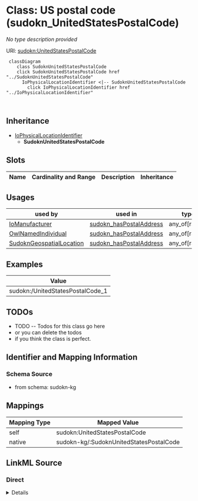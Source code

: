 

# Class: US postal code (sudokn_UnitedStatesPostalCode)


_No type description provided_





URI: [sudokn:UnitedStatesPostalCode](http://asu.edu/semantics/SUDOKN/UnitedStatesPostalCode)






```mermaid
 classDiagram
    class SudoknUnitedStatesPostalCode
    click SudoknUnitedStatesPostalCode href "../SudoknUnitedStatesPostalCode"
      IoPhysicalLocationIdentifier <|-- SudoknUnitedStatesPostalCode
        click IoPhysicalLocationIdentifier href "../IoPhysicalLocationIdentifier"
      
      
```





## Inheritance
* [IoPhysicalLocationIdentifier](../classes/IoPhysicalLocationIdentifier.md)
    * **SudoknUnitedStatesPostalCode**



## Slots

| Name | Cardinality and Range | Description | Inheritance |
| ---  | --- | --- | --- |





## Usages

| used by | used in | type | used |
| ---  | --- | --- | --- |
| [IoManufacturer](../classes/IoManufacturer.md) | [sudokn_hasPostalAddress](../slots/sudokn_hasPostalAddress.md) | any_of[range] | [SudoknUnitedStatesPostalCode](../classes/SudoknUnitedStatesPostalCode.md) |
| [OwlNamedIndividual](../classes/OwlNamedIndividual.md) | [sudokn_hasPostalAddress](../slots/sudokn_hasPostalAddress.md) | any_of[range] | [SudoknUnitedStatesPostalCode](../classes/SudoknUnitedStatesPostalCode.md) |
| [SudoknGeospatialLocation](../classes/SudoknGeospatialLocation.md) | [sudokn_hasPostalAddress](../slots/sudokn_hasPostalAddress.md) | any_of[range] | [SudoknUnitedStatesPostalCode](../classes/SudoknUnitedStatesPostalCode.md) |







## Examples

| Value |
| --- |
| sudokn:/UnitedStatesPostalCode_1 |

## TODOs

* TODO -- Todos for this class go here
* or you can delete the todos
* if you think the class is perfect.

## Identifier and Mapping Information







### Schema Source


* from schema: sudokn-kg




## Mappings

| Mapping Type | Mapped Value |
| ---  | ---  |
| self | sudokn:UnitedStatesPostalCode |
| native | sudokn-kg/:SudoknUnitedStatesPostalCode |







## LinkML Source

<!-- TODO: investigate https://stackoverflow.com/questions/37606292/how-to-create-tabbed-code-blocks-in-mkdocs-or-sphinx -->

### Direct

<details>
```yaml
name: sudokn_UnitedStatesPostalCode
description: No type description provided
title: US postal code
todos:
- TODO -- Todos for this class go here
- or you can delete the todos
- if you think the class is perfect.
notes:
- Class with 1 occurences.
examples:
- value: sudokn:/UnitedStatesPostalCode_1
from_schema: sudokn-kg
rank: 1000
is_a: io_PhysicalLocationIdentifier
class_uri: sudokn:UnitedStatesPostalCode

```
</details>

### Induced

<details>
```yaml
name: sudokn_UnitedStatesPostalCode
description: No type description provided
title: US postal code
todos:
- TODO -- Todos for this class go here
- or you can delete the todos
- if you think the class is perfect.
notes:
- Class with 1 occurences.
examples:
- value: sudokn:/UnitedStatesPostalCode_1
from_schema: sudokn-kg
rank: 1000
is_a: io_PhysicalLocationIdentifier
class_uri: sudokn:UnitedStatesPostalCode

```
</details>